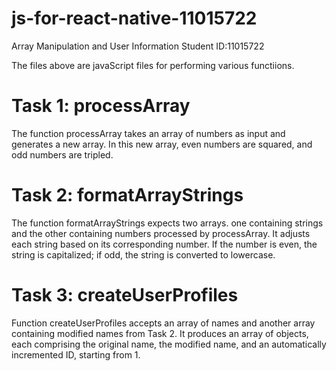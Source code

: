 # js-for-react-native-11015722

Array Manipulation and User Information
Student ID:11015722

The files above are javaScript files for performing various functiions.

# Task 1: processArray
The function processArray takes an array of numbers as input and generates a new array. In this new array, even numbers are squared, and odd numbers are tripled.
 
 # Task 2: formatArrayStrings
The function formatArrayStrings expects two arrays. one containing strings and the other containing numbers processed by processArray. It adjusts each string based on its corresponding number. If the number is even, the string is capitalized; if odd, the string is converted to lowercase.

 # Task 3: createUserProfiles
Function createUserProfiles accepts an array of names and another array containing modified names from Task 2. It produces an array of objects, each comprising the original name, the modified name, and an automatically incremented ID, starting from 1.

